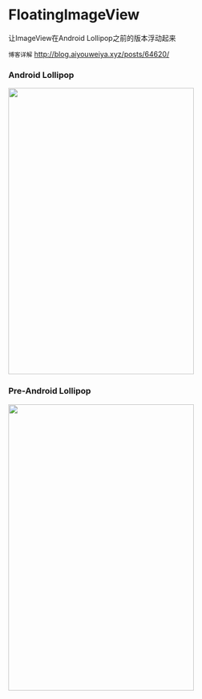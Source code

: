 # FloatingImageView
让ImageView在Android Lollipop之前的版本浮动起来

`博客详解` http://blog.aiyouweiya.xyz/posts/64620/

### Android Lollipop

<img src="http://olb41wiaa.bkt.clouddn.com/DFG_2017-02-25-15-04-11.png" width="370" height="570"/>

### Pre-Android Lollipop

<img src="http://olb41wiaa.bkt.clouddn.com/2017-02-25_143354.jpg" width="370" height="570"/>
